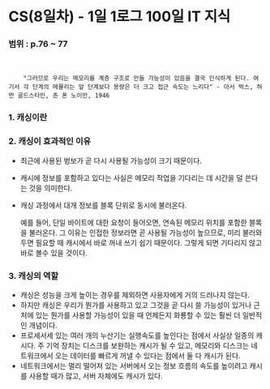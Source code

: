 # CS(8일차) - 1일 1로그 100일 IT 지식

### 범위 : p.76 ~ 77
<br />

```
    "그러므로 우리는 메모리를 계층 구조로 만들 가능성이 있음을 결국 인식하게 된다. 여기서 각 단계의 메몰리는 앞 단계보다 용량은 더 크고 접근 속도는 느리다" - 아서 벅스, 허먼 골드스타인, 존 폰 노이만, 1946
```

### 1. 캐싱이란


### 2. 캐싱이 효과적인 이유
  - 최근에 사용된 벙보가 곧 다시 사용될 가능성이 크기 때문이다.
  - 캐시에 정보를 포함하고 있다는 사실은 메모리 작업을 기다리는 데 시간을 덜 쓴다는 것을 의미한다.
  - 캐싱 과정에서 대개 정보를 블록 단위로 동시에 불러온다.
  
    예를 들어, 단일 바이트에 대한 요청이 들어오면, 연속된 메모리 위치를 포함한 블록을 불러온다. 그 이유는 인접한 정보라면 곧 사용될 가능성이 높으므로, 미리 불러와 두면 필요할 때 캐시에서 바로 꺼내 쓰기 쉽기 때문이다. 그렇게 되면 기다리지 않고 바로 볼수 있을 것이다.

### 3. 캐싱의 역할
  - 캐싱은 성능을 크게 높이는 경우를 제외하면 사용자에게 거의 드러나지 않는다.
  - 하지만 캐싱은 우리가 뭔가를 사용하고 있고 그것을 곧 다시 쓸 가능성이 있거나 근처에 있는 뭔가를 사용할 가능성이 있을 때 언제든지 화룡할 수 있는 훨씬 더 일반적인 개념이다.
  - 프로세서세 있는 여러 개의 누산기는 실행속도를 높인다는 점에서 사실상 일종의 캐시다. 주 기억 장치는 디스크를 보완하는 캐시가 될 수 있고, 메모리와 디스크는 네트워크에서 오는 데이터를 빠르게 꺼낼 수 있다는 점에서 둘 다 캐시가 된다.
  - 네트워크에서는 멀리 떨어져 있는 서버에서 오는 정보 흐름의 속도를 높이려고 캐시를 사용할 때가 많고, 서버 자체에도 캐시가 있다.
  